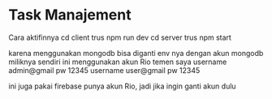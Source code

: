 # Task Manajement

 Cara aktifinnya
 cd client trus npm run dev
 cd server trus npm start

 karena menggunakan mongodb bisa diganti env nya dengan akun mongodb miliknya sendiri
 ini menggunakan akun Rio temen saya
 username admin@gmail pw 12345
 username user@gmail pw 12345

ini juga pakai firebase punya akun Rio, jadi jika ingin ganti akun dulu
